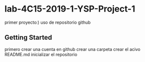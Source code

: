 # lab-4C15-2019-1-YSP-Project-1
primer proyecto:) uso de repositorio github
## Getting Started
primero crear una cuenta en github 
crear una carpeta 
crear el acivo README.md 
inicializar el repositorio


